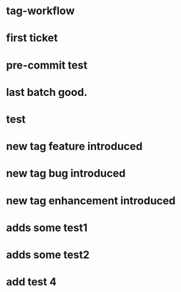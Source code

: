 # tag-workflow

# first ticket
# pre-commit test

# last batch good.
# test

# new tag feature introduced
# new tag bug introduced
# new tag enhancement introduced

# adds some test1
# adds some test2

# add test 4

